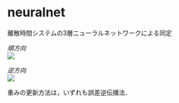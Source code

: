 # neuralnet  
離散時間システムの3層ニューラルネットワークによる同定


*順方向*  
<img src="https://latex.codecogs.com/gif.latex?e(k)=y(k)-y_{nn}(k)"/>  

*逆方向*  
<img src="https://latex.codecogs.com/gif.latex?e(k)=u(k-1)-y_{nn}(k)"/>  

重みの更新方法は，いずれも誤差逆伝播法．
